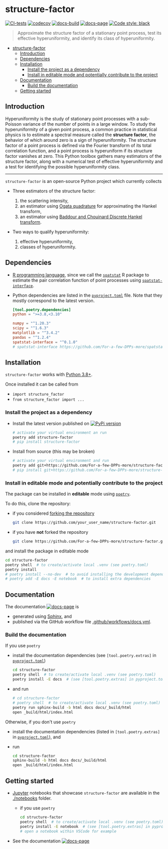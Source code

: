 # structure-factor

[![CI-tests](https://github.com/For-a-few-DPPs-more/structure-factor/actions/workflows/ci.yml/badge.svg)](https://github.com/For-a-few-DPPs-more/structure-factor/actions/workflows/ci.yml)
[![codecov](https://codecov.io/gh/For-a-few-DPPs-more/structure-factor/branch/main/graph/badge.svg?token=FUDADJLO2W)](https://codecov.io/gh/For-a-few-DPPs-more/structure-factor)
[![docs-build](https://github.com/For-a-few-DPPs-more/structure-factor/actions/workflows/docs.yml/badge.svg)](https://github.com/For-a-few-DPPs-more/structure-factor/actions/workflows/docs.yml)
[![docs-page](https://img.shields.io/badge/docs-latest-blue)](https://for-a-few-dpps-more.github.io/structure-factor/)
[![Code style: black](https://img.shields.io/badge/code%20style-black-000000.svg)](https://github.com/psf/black)

> Approximate the structure factor of a stationary point process, test its effective hyperuniformity, and identify its class of hyperuniformity.

- [structure-factor](#structure-factor)
  - [Introduction](#introduction)
  - [Dependencies](#dependencies)
  - [Installation](#installation)
    - [Install the project as a dependency](#install-the-project-as-a-dependency)
    - [Install in editable mode and potentially contribute to the project](#install-in-editable-mode-and-potentially-contribute-to-the-project)
  - [Documentation](#documentation)
    - [Build the documentation](#build-the-documentation)
  - [Getting started](#getting-started)

## Introduction

Hyperuniformity is the study of stationary point processes with a sub-Poisson variance of the number of points in a large window.
To study the hyperuniformity of a given point process, a common practice in statistical physics is to estimate a spectral measure called the **structure factor**, the behavior of which around zero is a sign of hyperuniformity. The structure factor of a point process is defined via the Fourier transform of its total correlation function, and a point process is hyperuniform if its structure factor vanishes at zero.
This Python toolbox gathers many estimators of the structure factor, along with a numerical test of effective hyperuniformity and a test for identifying the possible hyperuniformity class.

---

`structure-factor` is an open-source Python project which currently collects

- Three estimators of the structure factor:
    1. the scattering intensity,
    2. an estimator using [Ogata quadrature](https://www.kurims.kyoto-u.ac.jp/~prims/pdf/41-4/41-4-40.pdf) for approximating the Hankel transform,
    3. an estimator using [Baddour and Chouinard Discrete Hankel transform](https://www.osapublishing.org/josaa/abstract.cfm?uri=josaa-32-4-611).

- Two ways to qualify hyperuniformity:

  1. effective hyperuniformity,
  2. classes of hyperuniformity.

## Dependencies

- [R programming language](https://www.r-project.org/), since we call the [`spatstat`](https://github.com/spatstat/spatstat) R package to estimate the pair correlation function of point processes using [`spatstat-interface`](https://github.com/For-a-few-DPPs-more/spatstat-interface).

- Python dependencies are listed in the [`pyproject.toml`](./pyproject.toml) file. Note that they mostly correspond to the latest version.

  ```toml
  [tool.poetry.dependencies]
  python = ">=3.8,<3.10"

  numpy = "^1.20.3"
  scipy = "^1.6.3"
  matplotlib = "^3.4.2"
  pandas = "^1.2.4"
  spatstat-interface = "^0.1.0"
  # spatstat-interface https://github.com/For-a-few-DPPs-more/spatstat-interface requires rpy2 https://rpy2.github.io/
  ```

## Installation

`structure-factor` works with [Python 3.8+](https://www.python.org/).

Once installed it can be called from

- `import structure_factor`
- `from structure_factor import ...`

### Install the project as a dependency

- Install the latest version published on [![PyPi version](https://badgen.net/pypi/v/structure-factor/)](https://pypi.org/project/structure-factor/)

  ```bash
  # activate your virtual environment an run
  poetry add structure-factor
  # pip install structure-factor
  ```

- Install from source (this may be broken)

  ```bash
  # activate your virtual environment and run
  poetry add git+https://github.com/For-a-few-DPPs-more/structure-factor.git
  # pip install git+https://github.com/For-a-few-DPPs-more/structure-factor.git
  ```

### Install in editable mode and potentially contribute to the project

The package can be installed in **editable** mode using [`poetry`](https://python-poetry.org/).

To do this, clone the repository:

- if you considered [forking the repository](https://github.com/For-a-few-DPPs-more/structure-factor/fork)

  ```bash
  git clone https://github.com/your_user_name/structure-factor.git
  ```

- if you have **not** forked the repository

  ```bash
  git clone https://github.com/For-a-few-DPPs-more/structure-factor.git
  ```

and install the package in editable mode

```bash
cd structure-factor
poetry shell  # to create/activate local .venv (see poetry.toml)
poetry install
# poetry install --no-dev  # to avoid installing the development dependencies
# poetry add -E docs -E notebook  # to install extra dependencies
```

## Documentation

The documentation [![docs-page](https://img.shields.io/badge/docs-latest-blue)](https://for-a-few-dpps-more.github.io/structure-factor/) is

- generated using [Sphinx](https://www.sphinx-doc.org/en/master/index.html), and
- published via the GitHub workflow file [.github/workflows/docs.yml](.github/workflows/docs.yml).

### Build the documentation

If you use `poetry`

- install the documentation dependencies (see `[tool.poetry.extras]` in [`pyproject.toml`](./pyproject.toml))

  ```bash
  cd structure-factor
  poetry shell  # to create/activate local .venv (see poetry.toml)
  poetry install -E docs  # (see [tool.poetry.extras] in pyproject.toml)
  ```

- and run

  ```bash
  # cd structure-factor
  # poetry shell  # to create/activate local .venv (see poetry.toml)
  poetry run sphinx-build -b html docs docs/_build/html
  open _build/html/index.html
  ```

Otherwise, if you don't use `poetry`

- install the documentation dependencies (listed in `[tool.poetry.extras]` in [`pyproject.toml`](./pyproject.toml)), and

- run

  ```bash
  cd structure-factor
  sphinx-build -b html docs docs/_build/html
  open _build/html/index.html
  ```

## Getting started

- [Jupyter](https://jupyter.org/) notebooks that showcase `structure-factor` are available in the [./notebooks](./notebooks) folder.

  - if you use `poetry`

    ```bash
    cd structure-factor
    poetry shell  # to create/activate local .venv (see poetry.toml)
    poetry install -E notebook  # (see [tool.poetry.extras] in pyproject.toml)
    # open a notebook within VSCode for example
    ```

- See the documentation [![docs-page](https://img.shields.io/badge/docs-latest-blue)](https://for-a-few-dpps-more.github.io/structure-factor/)

<!--
## How to cite this work

### Companion paper

A companion paper is being written

> Exploring the hyperuniformity of a point process using structure-factor

where we provide rigorous mathematical derivations of the different estimators of the structure factor and showcase `structure-factor` on three different point processes.

If you use `structure-factor`, please consider citing it with this piece of BibTeX:

  ``` -->
